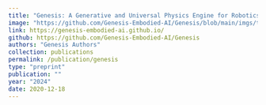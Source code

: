 ```yaml
---
title: "Genesis: A Generative and Universal Physics Engine for Robotics and Beyond"
image: "https://github.com/Genesis-Embodied-AI/Genesis/blob/main/imgs/teaser.png"
link: https://genesis-embodied-ai.github.io/
github: https://github.com/Genesis-Embodied-AI/Genesis
authors: "Genesis Authors"
collection: publications
permalink: /publication/genesis
type: "preprint"
publication: ""
year: "2024"
date: 2020-12-18
---
```

